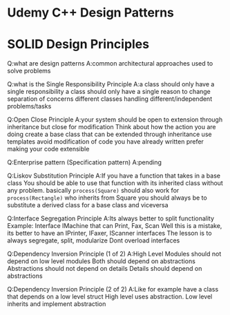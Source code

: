 # Udemy C++ Design Patterns

# SOLID Design Principles

Q:what are design patterns
A:common architectural approaches used to solve problems

Q:what is the Single Responsibility Principle
A:a class should only have a single responsibility
a class should only have a single reason to change
separation of concerns
different classes handling different/independent problems/tasks

Q:Open Close Principle
A:your system should be open to extension through inheritance
but close for modification
Think about how the action you are doing
create a base class that can be extended through inheritance
use templates
avoid modification of code you have already written
prefer making your code extensible

Q:Enterprise pattern (Specification pattern)
A:pending

Q:Liskov Substitution Principle
A:If you have a function that takes in a base class
You should be able to use that function with its inherited
class without any problem.
basically `process(Square)` should also work for `process(Rectangle)` who inherits from Square
you should always be to substitute a derived class for a base class and viceversa

Q:Interface Segregation Principle
A:Its always better to split functionality
Example: Interface IMachine that can Print, Fax, Scan
Well this is a mistake, its better to have an IPrinter, IFaxer, IScanner interfaces
The lesson is to always segregate, split, modularize
Dont overload interfaces

Q:Dependency Inversion Principle (1 of 2)
A:High Level Modules should not depend on low level modules
Both should depend on abstractions
Abstractions should not depend on details
Details should depend on abstractions

Q:Dependency Inversion Principle (2 of 2)
A:Like for example have a class that depends on a low level struct
High level uses abstraction.
Low level inherits and implement abstraction

